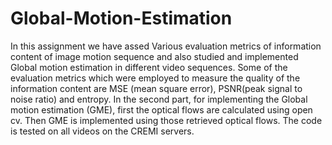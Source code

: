 # Global-Motion-Estimation

In this assignment we have assed Various evaluation metrics of information content of image motion sequence and also studied and implemented Global motion estimation in different video sequences. Some of the evaluation metrics which were employed to measure the quality of the information content are MSE (mean square error), PSNR(peak signal to noise ratio) and entropy. In the second part, for implementing the Global motion estimation (GME), first the optical flows are calculated using open cv. Then GME is implemented using those retrieved optical flows. The code is tested on all videos on the CREMI servers.  
